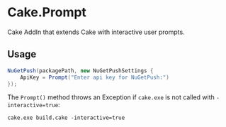 # Cake.Prompt
Cake AddIn that extends Cake with interactive user prompts.

## Usage

```c#
NuGetPush(packagePath, new NuGetPushSettings {
    ApiKey = Prompt("Enter api key for NuGetPush:")
});
```

The `Prompt()` method throws an Exception if `cake.exe` is not called with `-interactive=true`:
```
cake.exe build.cake -interactive=true
```
